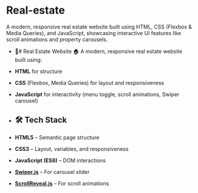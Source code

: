 # Real-estate
A modern, responsive real estate website built using HTML, CSS (Flexbox &amp; Media Queries), and JavaScript, showcasing interactive UI features like scroll animations and property carousels.
- 🎨# Real Estate Website 🏠
A modern, responsive real estate website built using:
- **HTML** for structure
- **CSS** (Flexbox, Media Queries) for layout and responsiveness
- **JavaScript** for interactivity (menu toggle, scroll animations, Swiper carousel)

- ## 🛠️ Tech Stack
- **HTML5** – Semantic page structure
- **CSS3** – Layout, variables, and responsiveness
- **JavaScript (ES6)** – DOM interactions
- **[Swiper.js](https://swiperjs.com/)** – For carousel slider
- **[ScrollReveal.js](https://scrollrevealjs.org/)** – For scroll animations
